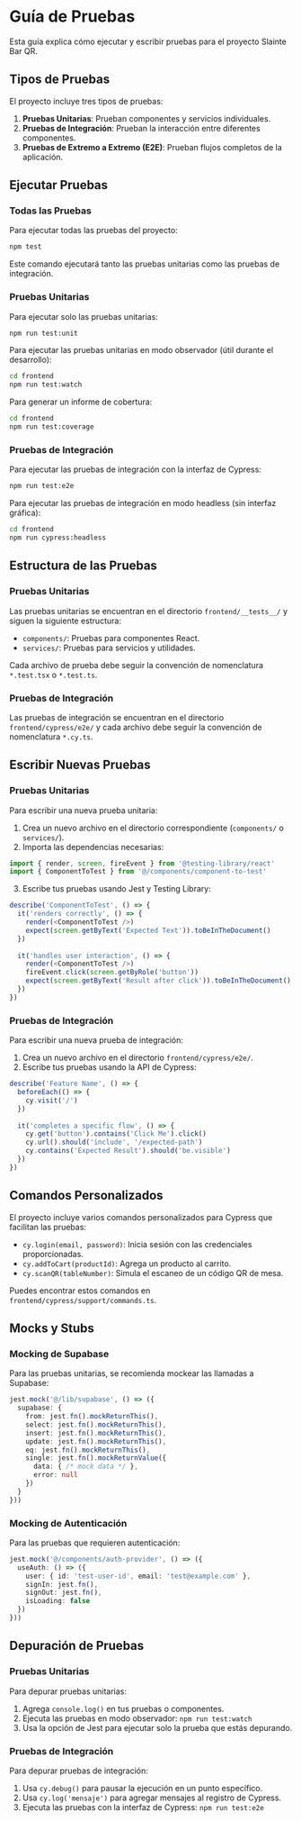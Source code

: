 # Guía de Pruebas

Esta guía explica cómo ejecutar y escribir pruebas para el proyecto Slainte Bar QR.

## Tipos de Pruebas

El proyecto incluye tres tipos de pruebas:

1. **Pruebas Unitarias**: Prueban componentes y servicios individuales.
2. **Pruebas de Integración**: Prueban la interacción entre diferentes componentes.
3. **Pruebas de Extremo a Extremo (E2E)**: Prueban flujos completos de la aplicación.

## Ejecutar Pruebas

### Todas las Pruebas

Para ejecutar todas las pruebas del proyecto:

```bash
npm test
```

Este comando ejecutará tanto las pruebas unitarias como las pruebas de integración.

### Pruebas Unitarias

Para ejecutar solo las pruebas unitarias:

```bash
npm run test:unit
```

Para ejecutar las pruebas unitarias en modo observador (útil durante el desarrollo):

```bash
cd frontend
npm run test:watch
```

Para generar un informe de cobertura:

```bash
cd frontend
npm run test:coverage
```

### Pruebas de Integración

Para ejecutar las pruebas de integración con la interfaz de Cypress:

```bash
npm run test:e2e
```

Para ejecutar las pruebas de integración en modo headless (sin interfaz gráfica):

```bash
cd frontend
npm run cypress:headless
```

## Estructura de las Pruebas

### Pruebas Unitarias

Las pruebas unitarias se encuentran en el directorio `frontend/__tests__/` y siguen la siguiente estructura:

- `components/`: Pruebas para componentes React.
- `services/`: Pruebas para servicios y utilidades.

Cada archivo de prueba debe seguir la convención de nomenclatura `*.test.tsx` o `*.test.ts`.

### Pruebas de Integración

Las pruebas de integración se encuentran en el directorio `frontend/cypress/e2e/` y cada archivo debe seguir la convención de nomenclatura `*.cy.ts`.

## Escribir Nuevas Pruebas

### Pruebas Unitarias

Para escribir una nueva prueba unitaria:

1. Crea un nuevo archivo en el directorio correspondiente (`components/` o `services/`).
2. Importa las dependencias necesarias:

```typescript
import { render, screen, fireEvent } from '@testing-library/react'
import { ComponentToTest } from '@/components/component-to-test'
```

3. Escribe tus pruebas usando Jest y Testing Library:

```typescript
describe('ComponentToTest', () => {
  it('renders correctly', () => {
    render(<ComponentToTest />)
    expect(screen.getByText('Expected Text')).toBeInTheDocument()
  })
  
  it('handles user interaction', () => {
    render(<ComponentToTest />)
    fireEvent.click(screen.getByRole('button'))
    expect(screen.getByText('Result after click')).toBeInTheDocument()
  })
})
```

### Pruebas de Integración

Para escribir una nueva prueba de integración:

1. Crea un nuevo archivo en el directorio `frontend/cypress/e2e/`.
2. Escribe tus pruebas usando la API de Cypress:

```typescript
describe('Feature Name', () => {
  beforeEach(() => {
    cy.visit('/')
  })
  
  it('completes a specific flow', () => {
    cy.get('button').contains('Click Me').click()
    cy.url().should('include', '/expected-path')
    cy.contains('Expected Result').should('be.visible')
  })
})
```

## Comandos Personalizados

El proyecto incluye varios comandos personalizados para Cypress que facilitan las pruebas:

- `cy.login(email, password)`: Inicia sesión con las credenciales proporcionadas.
- `cy.addToCart(productId)`: Agrega un producto al carrito.
- `cy.scanQR(tableNumber)`: Simula el escaneo de un código QR de mesa.

Puedes encontrar estos comandos en `frontend/cypress/support/commands.ts`.

## Mocks y Stubs

### Mocking de Supabase

Para las pruebas unitarias, se recomienda mockear las llamadas a Supabase:

```typescript
jest.mock('@/lib/supabase', () => ({
  supabase: {
    from: jest.fn().mockReturnThis(),
    select: jest.fn().mockReturnThis(),
    insert: jest.fn().mockReturnThis(),
    update: jest.fn().mockReturnThis(),
    eq: jest.fn().mockReturnThis(),
    single: jest.fn().mockReturnValue({
      data: { /* mock data */ },
      error: null
    })
  }
}))
```

### Mocking de Autenticación

Para las pruebas que requieren autenticación:

```typescript
jest.mock('@/components/auth-provider', () => ({
  useAuth: () => ({
    user: { id: 'test-user-id', email: 'test@example.com' },
    signIn: jest.fn(),
    signOut: jest.fn(),
    isLoading: false
  })
}))
```

## Depuración de Pruebas

### Pruebas Unitarias

Para depurar pruebas unitarias:

1. Agrega `console.log()` en tus pruebas o componentes.
2. Ejecuta las pruebas en modo observador: `npm run test:watch`
3. Usa la opción de Jest para ejecutar solo la prueba que estás depurando.

### Pruebas de Integración

Para depurar pruebas de integración:

1. Usa `cy.debug()` para pausar la ejecución en un punto específico.
2. Usa `cy.log('mensaje')` para agregar mensajes al registro de Cypress.
3. Ejecuta las pruebas con la interfaz de Cypress: `npm run test:e2e`
